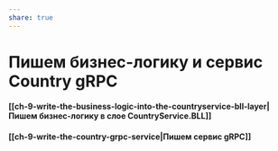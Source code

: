 ```yaml
---
share: true
---
```

# Пишем бизнес-логику и сервис Country gRPC

#### [[ch-9-write-the-business-logic-into-the-countryservice-bll-layer|Пишем бизнес-логику в слое CountryService.BLL]]
#### [[ch-9-write-the-country-grpc-service|Пишем сервис gRPC]]